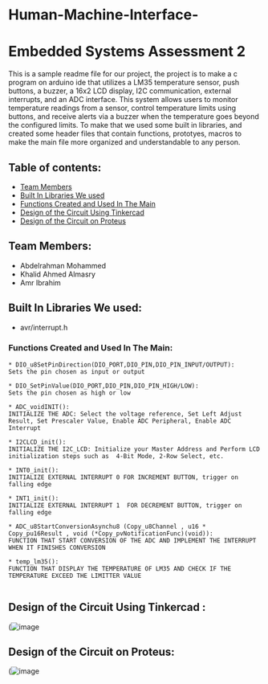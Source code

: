 # Human-Machine-Interface-

# Embedded Systems Assessment 2
This is a sample readme file for our project, the project is to make a c program on arduino ide that utilizes a LM35 temperature sensor, push buttons, a buzzer, a 16x2 LCD display, I2C communication, external interrupts, and an ADC interface. This system allows users to monitor temperature readings from a sensor, control temperature limits using buttons, and receive alerts via a buzzer when the temperature goes beyond the configured limits. To make that we used some built in libraries, and created some header files that contain functions, prototyes, macros to make the main file more organized and understandable to any person.

## Table of contents:
* [Team Members](#team-members)
* [Built In Libraries We used](#built-in-libraries-we-used)
* [Functions Created and Used In The Main](#functions-created-and=used-in-the-main)
* [Design of the Circuit Using Tinkercad](#design-of-the-circuit-using-tinkercad)
* [Design of the Circuit on Proteus](#design-of-the-circuit-on-proteus)

## Team Members:
* Abdelrahman Mohammed
* Khalid Ahmed Almasry
* Amr Ibrahim

## Built In Libraries We used:
* avr/interrupt.h

### Functions Created and Used In The Main:
```
* DIO_u8SetPinDirection(DIO_PORT,DIO_PIN,DIO_PIN_INPUT/OUTPUT):
Sets the pin chosen as input or output

* DIO_SetPinValue(DIO_PORT,DIO_PIN,DIO_PIN_HIGH/LOW):
Sets the pin chosen as high or low

* ADC_voidINIT():
INITIALIZE THE ADC: Select the voltage reference, Set Left Adjust Result, Set Prescaler Value, Enable ADC Peripheral, Enable ADC Interrupt

* I2CLCD_init():
INITIALIZE THE I2C_LCD: Initialize your Master Address and Perform LCD initialization steps such as  4-Bit Mode, 2-Row Select, etc.

* INT0_init():
INITIALIZE EXTERNAL INTERRUPT 0 FOR INCREMENT BUTTON, trigger on falling edge

* INT1_init():
INITIALIZE EXTERNAL INTERRUPT 1  FOR DECREMENT BUTTON, trigger on falling edge

* ADC_u8StartConversionAsynchu8 (Copy_u8Channel , u16 * Copy_pu16Result , void (*Copy_pvNotificationFunc)(void)):
FUNCTION THAT START CONVERSION OF THE ADC AND IMPLEMENT THE INTERRUPT WHEN IT FINISHES CONVERSION

* temp_lm35():
FUNCTION THAT DISPLAY THE TEMPERATURE OF LM35 AND CHECK IF THE TEMPERATURE EXCEED THE LIMITTER VALUE


```
## Design of the Circuit Using Tinkercad :
(![image](https://github.com/Abdulrahman2200925/Human-Machine-Interface-/assets/114658809/9afc1a76-df8f-43bd-8955-16bc8ecd0755)


## Design of the Circuit on Proteus:
(![image](https://github.com/Abdulrahman2200925/Human-Machine-Interface-/assets/114658809/d3e56552-bf91-4d98-8225-b8ca80c74750)
